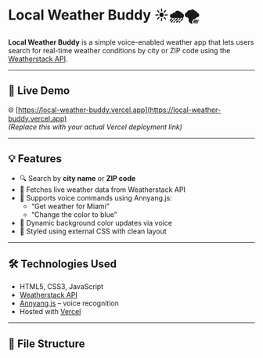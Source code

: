 # Local Weather Buddy ☀️🌧️🌪️

**Local Weather Buddy** is a simple voice-enabled weather app that lets users search for real-time weather conditions by city or ZIP code using the [Weatherstack API](https://weatherstack.com/).

---

## 🔗 Live Demo

🌐 [https://local-weather-buddy.vercel.app](https://local-weather-buddy.vercel.app)  
_(Replace this with your actual Vercel deployment link)_

---

## 💡 Features

- 🔍 Search by **city name** or **ZIP code**
- 📡 Fetches live weather data from Weatherstack API
- 🎤 Supports voice commands using Annyang.js:
  - “Get weather for Miami”
  - “Change the color to blue”
- 🌈 Dynamic background color updates via voice
- 🎨 Styled using external CSS with clean layout

---

## 🛠️ Technologies Used

- HTML5, CSS3, JavaScript
- [Weatherstack API](https://weatherstack.com/)
- [Annyang.js](https://www.talater.com/annyang/) – voice recognition
- Hosted with [Vercel](https://vercel.com)

---

## 📁 File Structure
